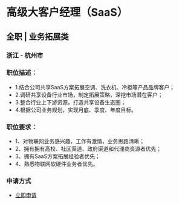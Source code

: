 
# 高级大客户经理（SaaS）
## 全职  |  业务拓展类
### 浙江 - 杭州市

### 职位描述：
- 1.结合公司共享SaaS方案拓展空调、洗衣机、冷柜等产品品牌客户；
- 2.调研共享设备行业市场，制定拓展策略，深挖市场潜在客户；
- 3.整合行业上下游资源，打造共享设备生态圈；
- 4.根据公司业务规划，实现月底、季度、年度目标。

### 职位要求：
- 1、对物联网业务感兴趣，工作有激情，业务思路清晰；
- 2、拥有拥有高校、社区渠道、政府渠道和代理商资源者优先；
- 3、拥有SaaS方案拓展经验者优先；
- 4、熟悉物联网软硬件业务者优先。
### 申请方式
- <a href="mailto:hr@tuya.com" title=yourName-高级大客户经理（SaaS）>立即申请</a>